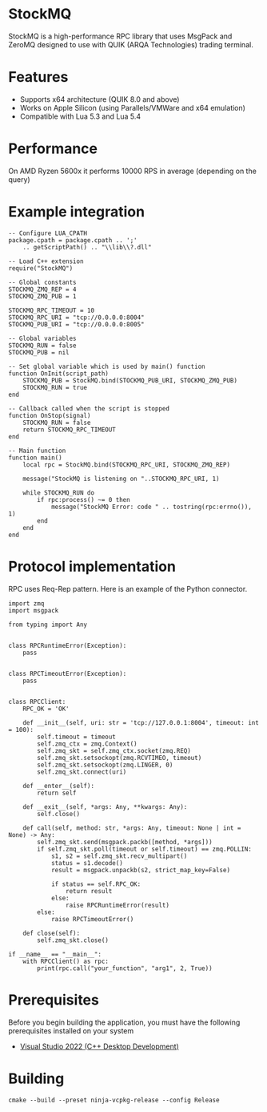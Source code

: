 # StockMQ

StockMQ is a high-performance RPC library that uses MsgPack and ZeroMQ designed to use with QUIK (ARQA Technologies) trading terminal.

# Features

* Supports x64 architecture (QUIK 8.0 and above)
* Works on Apple Silicon (using Parallels/VMWare and x64 emulation)
* Compatible with Lua 5.3 and Lua 5.4

# Performance

On AMD Ryzen 5600x it performs 10000 RPS in average (depending on the query)

# Example integration

```
-- Configure LUA_CPATH
package.cpath = package.cpath .. ';' 
    .. getScriptPath() .. "\\lib\\?.dll"

-- Load C++ extension
require("StockMQ")

-- Global constants
STOCKMQ_ZMQ_REP = 4
STOCKMQ_ZMQ_PUB = 1

STOCKMQ_RPC_TIMEOUT = 10
STOCKMQ_RPC_URI = "tcp://0.0.0.0:8004"
STOCKMQ_PUB_URI = "tcp://0.0.0.0:8005"

-- Global variables
STOCKMQ_RUN = false
STOCKMQ_PUB = nil

-- Set global variable which is used by main() function
function OnInit(script_path)
    STOCKMQ_PUB = StockMQ.bind(STOCKMQ_PUB_URI, STOCKMQ_ZMQ_PUB)
    STOCKMQ_RUN = true
end

-- Callback called when the script is stopped
function OnStop(signal)
    STOCKMQ_RUN = false
    return STOCKMQ_RPC_TIMEOUT
end

-- Main function
function main()
    local rpc = StockMQ.bind(STOCKMQ_RPC_URI, STOCKMQ_ZMQ_REP)

    message("StockMQ is listening on "..STOCKMQ_RPC_URI, 1)

    while STOCKMQ_RUN do
        if rpc:process() ~= 0 then
            message("StockMQ Error: code " .. tostring(rpc:errno()), 1)
        end
    end
end
```

# Protocol implementation

RPC uses Req-Rep pattern. Here is an example of the Python connector.

```
import zmq
import msgpack

from typing import Any


class RPCRuntimeError(Exception):
    pass


class RPCTimeoutError(Exception):
    pass


class RPCClient:
    RPC_OK = 'OK'

    def __init__(self, uri: str = 'tcp://127.0.0.1:8004', timeout: int = 100):
        self.timeout = timeout
        self.zmq_ctx = zmq.Context()
        self.zmq_skt = self.zmq_ctx.socket(zmq.REQ)
        self.zmq_skt.setsockopt(zmq.RCVTIMEO, timeout)
        self.zmq_skt.setsockopt(zmq.LINGER, 0)
        self.zmq_skt.connect(uri)

    def __enter__(self):
        return self

    def __exit__(self, *args: Any, **kwargs: Any):
        self.close()

    def call(self, method: str, *args: Any, timeout: None | int = None) -> Any:
        self.zmq_skt.send(msgpack.packb([method, *args]))
        if self.zmq_skt.poll(timeout or self.timeout) == zmq.POLLIN:
            s1, s2 = self.zmq_skt.recv_multipart()
            status = s1.decode()
            result = msgpack.unpackb(s2, strict_map_key=False)

            if status == self.RPC_OK:
                return result
            else:
                raise RPCRuntimeError(result)
        else:
            raise RPCTimeoutError()

    def close(self):
        self.zmq_skt.close()
        
if __name__ == "__main__":
    with RPCClient() as rpc:
        print(rpc.call("your_function", "arg1", 2, True))
```

# Prerequisites

Before you begin building the application, you must have the following prerequisites installed on your system

* [Visual Studio 2022 (C++ Desktop Development)](https://visualstudio.microsoft.com/downloads/)

# Building

```
cmake --build --preset ninja-vcpkg-release --config Release
```
